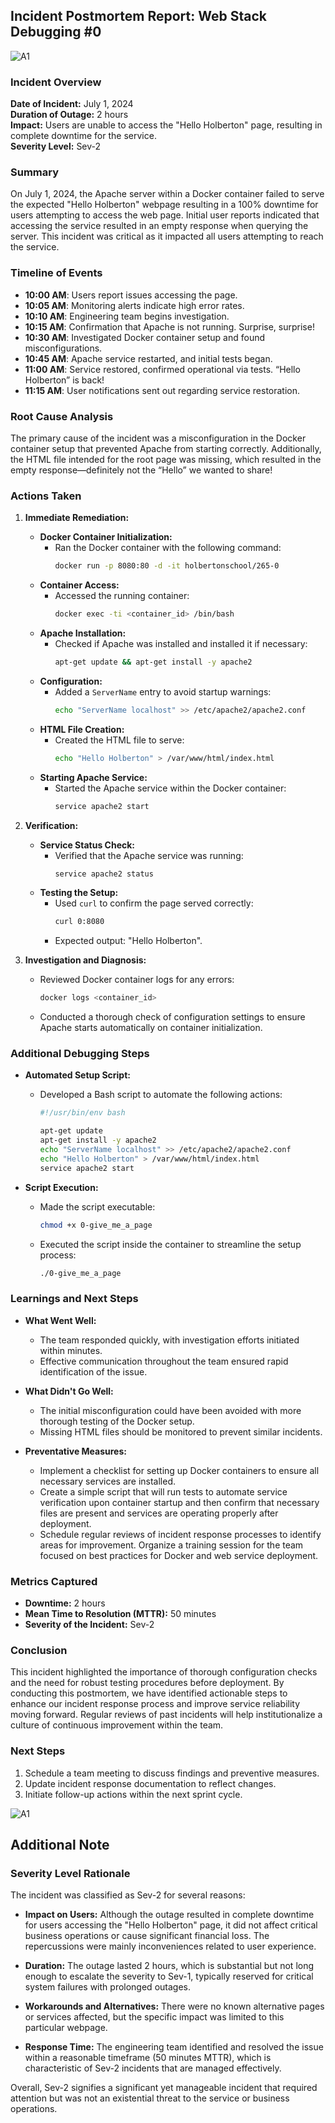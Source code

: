 ## Incident Postmortem Report: Web Stack Debugging #0

![A1](https://github.com/user-attachments/assets/ff78d88f-a20c-4daf-be2b-37dd0b8337a7)

### Incident Overview

**Date of Incident:** July 1, 2024  
**Duration of Outage:** 2 hours  
**Impact:** Users are unable to access the "Hello Holberton" page, resulting in complete downtime for the service.  
**Severity Level:** Sev-2

### Summary

On July 1, 2024, the Apache server within a Docker container failed to serve the expected "Hello Holberton" webpage resulting in a 100% downtime for users attempting to access the web page. Initial user reports indicated that accessing the service resulted in an empty response when querying the server. This incident was critical as it impacted all users attempting to reach the service.

### Timeline of Events

- **10:00 AM**: Users report issues accessing the page.
- **10:05 AM**: Monitoring alerts indicate high error rates.
- **10:10 AM**: Engineering team begins investigation.
- **10:15 AM**: Confirmation that Apache is not running. Surprise, surprise!
- **10:30 AM**: Investigated Docker container setup and found misconfigurations.
- **10:45 AM**: Apache service restarted, and initial tests began.
- **11:00 AM**: Service restored, confirmed operational via tests. “Hello Holberton” is back!
- **11:15 AM**: User notifications sent out regarding service restoration.

### Root Cause Analysis

The primary cause of the incident was a misconfiguration in the Docker container setup that prevented Apache from starting correctly. Additionally, the HTML file intended for the root page was missing, which resulted in the empty response—definitely not the “Hello” we wanted to share!

### Actions Taken

1. **Immediate Remediation:**
   - **Docker Container Initialization:**
     - Ran the Docker container with the following command:
       ```bash
       docker run -p 8080:80 -d -it holbertonschool/265-0
       ```
   - **Container Access:**
     - Accessed the running container:
       ```bash
       docker exec -ti <container_id> /bin/bash
       ```
   - **Apache Installation:**
     - Checked if Apache was installed and installed it if necessary:
       ```bash
       apt-get update && apt-get install -y apache2
       ```
   - **Configuration:**
     - Added a `ServerName` entry to avoid startup warnings:
       ```bash
       echo "ServerName localhost" >> /etc/apache2/apache2.conf
       ```
   - **HTML File Creation:**
     - Created the HTML file to serve:
       ```bash
       echo "Hello Holberton" > /var/www/html/index.html
       ```
   - **Starting Apache Service:**
     - Started the Apache service within the Docker container:
       ```bash
       service apache2 start
       ```

2. **Verification:**
   - **Service Status Check:**
     - Verified that the Apache service was running:
       ```bash
       service apache2 status
       ```
   - **Testing the Setup:**
     - Used `curl` to confirm the page served correctly:
       ```bash
       curl 0:8080
       ```
     - Expected output: "Hello Holberton".

3. **Investigation and Diagnosis:**
   - Reviewed Docker container logs for any errors:
     ```bash
     docker logs <container_id>
     ```
   - Conducted a thorough check of configuration settings to ensure Apache starts automatically on container initialization.

### Additional Debugging Steps

- **Automated Setup Script:**
  - Developed a Bash script to automate the following actions:
    ```bash
    #!/usr/bin/env bash

    apt-get update
    apt-get install -y apache2
    echo "ServerName localhost" >> /etc/apache2/apache2.conf
    echo "Hello Holberton" > /var/www/html/index.html
    service apache2 start
    ```

- **Script Execution:**
  - Made the script executable:
    ```bash
    chmod +x 0-give_me_a_page
    ```
  - Executed the script inside the container to streamline the setup process:
    ```bash
    ./0-give_me_a_page
    ```

### Learnings and Next Steps

- **What Went Well:**
  - The team responded quickly, with investigation efforts initiated within minutes.
  - Effective communication throughout the team ensured rapid identification of the issue.

- **What Didn't Go Well:**
  - The initial misconfiguration could have been avoided with more thorough testing of the Docker setup.
  - Missing HTML files should be monitored to prevent similar incidents.

- **Preventative Measures:**
  - Implement a checklist for setting up Docker containers to ensure all necessary services are installed.
  - Create a simple script that will run tests to automate service verification upon container startup and then confirm that necessary files are present and services are operating properly after deployment.
  - Schedule regular reviews of incident response processes to identify areas for improvement. Organize a training session for the team focused on best practices for Docker and web service deployment.


### Metrics Captured

- **Downtime:** 2 hours
- **Mean Time to Resolution (MTTR):** 50 minutes
- **Severity of the Incident:** Sev-2

### Conclusion

This incident highlighted the importance of thorough configuration checks and the need for robust testing procedures before deployment. By conducting this postmortem, we have identified actionable steps to enhance our incident response process and improve service reliability moving forward. Regular reviews of past incidents will help institutionalize a culture of continuous improvement within the team. 

### Next Steps

1. Schedule a team meeting to discuss findings and preventive measures.
2. Update incident response documentation to reflect changes.
3. Initiate follow-up actions within the next sprint cycle.

![A1](https://github.com/user-attachments/assets/392b232b-6be3-4d85-b282-28a657db7592)

## Additional Note
### Severity Level Rationale

The incident was classified as Sev-2 for several reasons:

- **Impact on Users:** Although the outage resulted in complete downtime for users accessing the "Hello Holberton" page, it did not affect critical business operations or cause significant financial loss. The repercussions were mainly inconveniences related to user experience.

- **Duration:** The outage lasted 2 hours, which is substantial but not long enough to escalate the severity to Sev-1, typically reserved for critical system failures with prolonged outages.

- **Workarounds and Alternatives:** There were no known alternative pages or services affected, but the specific impact was limited to this particular webpage.

- **Response Time:** The engineering team identified and resolved the issue within a reasonable timeframe (50 minutes MTTR), which is characteristic of Sev-2 incidents that are managed effectively.

Overall, Sev-2 signifies a significant yet manageable incident that required attention but was not an existential threat to the service or business operations.
